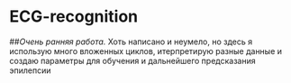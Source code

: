 # ECG-recognition
##_*Очень ранняя работа.*_
Хоть написано и неумело, но здесь я использую много вложенных циклов, итерпретирую разные данные и создаю параметры для обучения и дальнейшего предсказания эпилепсии
